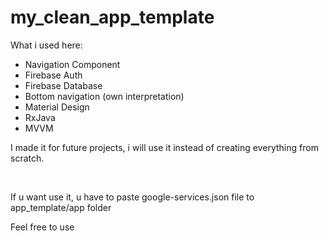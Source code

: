 # my_clean_app_template
<p>What i used here:&nbsp;</p>
<ul>
<li>Navigation Component</li>
<li>Firebase Auth</li>
<li>Firebase Database</li>
<li>Bottom navigation (own interpretation)</li>
<li>Material Design</li>
<li>RxJava</li>
<li>MVVM</li>
</ul>
<p>I made it for future projects, i will use it instead of creating everything from scratch.&nbsp;</p>
<p>&nbsp;</p>
<p>If u want use it, u have to paste google-services.json file to app_template/app folder</p>
<p>Feel free to use</p>
<p>&nbsp;</p>
